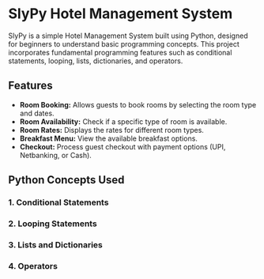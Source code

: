 # SlyPy Hotel Management System

SlyPy is a simple Hotel Management System built using Python, designed for beginners to understand basic programming concepts. This project incorporates fundamental programming features such as conditional statements, looping, lists, dictionaries, and operators.

## Features

- **Room Booking:** Allows guests to book rooms by selecting the room type and dates.
- **Room Availability:** Check if a specific type of room is available.
- **Room Rates:** Displays the rates for different room types.
- **Breakfast Menu:** View the available breakfast options.
- **Checkout:** Process guest checkout with payment options (UPI, Netbanking, or Cash).

## Python Concepts Used

### 1. Conditional Statements
### 2. Looping Statements
### 3. Lists and Dictionaries
### 4. Operators


